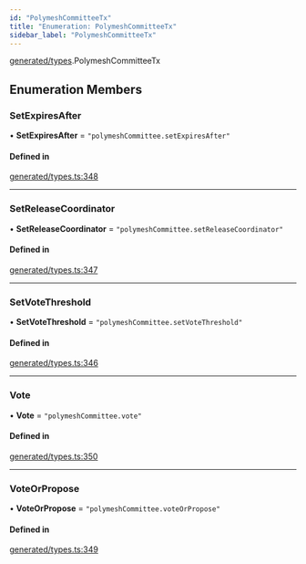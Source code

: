 ```yaml
---
id: "PolymeshCommitteeTx"
title: "Enumeration: PolymeshCommitteeTx"
sidebar_label: "PolymeshCommitteeTx"
---
```


[generated/types](../../../../modules/Generated/Types/Types.md).PolymeshCommitteeTx

## Enumeration Members

### SetExpiresAfter

• **SetExpiresAfter** = ``"polymeshCommittee.setExpiresAfter"``

#### Defined in

[generated/types.ts:348](https://github.com/PolymeshAssociation/polymesh-sdk/blob/88db4a911/src/generated/types.ts#L348)

___

### SetReleaseCoordinator

• **SetReleaseCoordinator** = ``"polymeshCommittee.setReleaseCoordinator"``

#### Defined in

[generated/types.ts:347](https://github.com/PolymeshAssociation/polymesh-sdk/blob/88db4a911/src/generated/types.ts#L347)

___

### SetVoteThreshold

• **SetVoteThreshold** = ``"polymeshCommittee.setVoteThreshold"``

#### Defined in

[generated/types.ts:346](https://github.com/PolymeshAssociation/polymesh-sdk/blob/88db4a911/src/generated/types.ts#L346)

___

### Vote

• **Vote** = ``"polymeshCommittee.vote"``

#### Defined in

[generated/types.ts:350](https://github.com/PolymeshAssociation/polymesh-sdk/blob/88db4a911/src/generated/types.ts#L350)

___

### VoteOrPropose

• **VoteOrPropose** = ``"polymeshCommittee.voteOrPropose"``

#### Defined in

[generated/types.ts:349](https://github.com/PolymeshAssociation/polymesh-sdk/blob/88db4a911/src/generated/types.ts#L349)
